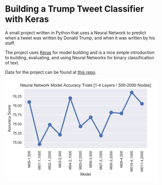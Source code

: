 # Building a Trump Tweet Classifier with Keras
A small project written in Python that uses a Neural Network to predict
 when a tweet was written by Donald Trump, and when it was written by his staff.

The project uses [Keras](https://keras.io) for model building and is a nice simple introduction to building, evaluating,
and using Neural Networks for binary classification of text.

Data for the project can be found at [this repo](https://github.com/Minyall/trump_tweet_classifier/blob/master/images/accuracy_scores.jpg?raw=true).

![accuracy scores for different Neural Network Models](http://github.com/Minyall/trump_tweet_classifier/blob/master/images/accuracy_scores.jpg "Accuracy Scores")